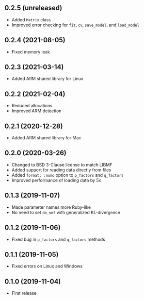 ## 0.2.5 (unreleased)

- Added `Matrix` class
- Improved error checking for `fit`, `cv`, `save_model`, and `load_model`

## 0.2.4 (2021-08-05)

- Fixed memory leak

## 0.2.3 (2021-03-14)

- Added ARM shared library for Linux

## 0.2.2 (2021-02-04)

- Reduced allocations
- Improved ARM detection

## 0.2.1 (2020-12-28)

- Added ARM shared library for Mac

## 0.2.0 (2020-03-26)

- Changed to BSD 3-Clause license to match LIBMF
- Added support for reading data directly from files
- Added `format: :numo` option to `p_factors` and `q_factors`
- Improved performance of loading data by 5x

## 0.1.3 (2019-11-07)

- Made parameter names more Ruby-like
- No need to set `do_nmf` with generalized KL-divergence

## 0.1.2 (2019-11-06)

- Fixed bug in `p_factors` and `q_factors` methods

## 0.1.1 (2019-11-05)

- Fixed errors on Linux and Windows

## 0.1.0 (2019-11-04)

- First release
